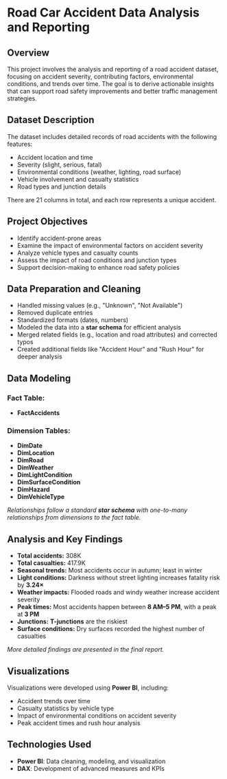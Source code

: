 <h1>Road Car Accident Data Analysis and Reporting</h1>

<h2>Overview</h2>
<p>This project involves the analysis and reporting of a road accident dataset, focusing on accident severity, contributing factors, environmental conditions, and trends over time. The goal is to derive actionable insights that can support road safety improvements and better traffic management strategies.</p>

<h2>Dataset Description</h2>
<p>The dataset includes detailed records of road accidents with the following features:</p>
<ul>
  <li>Accident location and time</li>
  <li>Severity (slight, serious, fatal)</li>
  <li>Environmental conditions (weather, lighting, road surface)</li>
  <li>Vehicle involvement and casualty statistics</li>
  <li>Road types and junction details</li>
</ul>
<p>There are 21 columns in total, and each row represents a unique accident.</p>

<h2>Project Objectives</h2>
<ul>
  <li>Identify accident-prone areas</li>
  <li>Examine the impact of environmental factors on accident severity</li>
  <li>Analyze vehicle types and casualty counts</li>
  <li>Assess the impact of road conditions and junction types</li>
  <li>Support decision-making to enhance road safety policies</li>
</ul>

<h2>Data Preparation and Cleaning</h2>
<ul>
  <li>Handled missing values (e.g., "Unknown", "Not Available")</li>
  <li>Removed duplicate entries</li>
  <li>Standardized formats (dates, numbers)</li>
  <li>Modeled the data into a <strong>star schema</strong> for efficient analysis</li>
  <li>Merged related fields (e.g., location and road attributes) and corrected typos</li>
  <li>Created additional fields like "Accident Hour" and "Rush Hour" for deeper analysis</li>
</ul>

<h2>Data Modeling</h2>

<h3>Fact Table:</h3>
<ul>
  <li><strong>FactAccidents</strong></li>
</ul>

<h3>Dimension Tables:</h3>
<ul>
  <li><strong>DimDate</strong></li>
  <li><strong>DimLocation</strong></li>
  <li><strong>DimRoad</strong></li>
  <li><strong>DimWeather</strong></li>
  <li><strong>DimLightCondition</strong></li>
  <li><strong>DimSurfaceCondition</strong></li>
  <li><strong>DimHazard</strong></li>
  <li><strong>DimVehicleType</strong></li>
</ul>

<p><em>Relationships follow a standard <strong>star schema</strong> with one-to-many relationships from dimensions to the fact table.</em></p>

<h2>Analysis and Key Findings</h2>
<ul>
  <li><strong>Total accidents:</strong> 308K</li>
  <li><strong>Total casualties:</strong> 417.9K</li>
  <li><strong>Seasonal trends:</strong> Most accidents occur in autumn; least in winter</li>
  <li><strong>Light conditions:</strong> Darkness without street lighting increases fatality risk by <strong>3.24×</strong></li>
  <li><strong>Weather impacts:</strong> Flooded roads and windy weather increase accident severity</li>
  <li><strong>Peak times:</strong> Most accidents happen between <strong>8 AM–5 PM</strong>, with a peak at <strong>3 PM</strong></li>
  <li><strong>Junctions:</strong> <strong>T-junctions</strong> are the riskiest</li>
  <li><strong>Surface conditions:</strong> Dry surfaces recorded the highest number of casualties</li>
</ul>
<p><em>More detailed findings are presented in the final report.</em></p>

<h2>Visualizations</h2>
<p>Visualizations were developed using <strong>Power BI</strong>, including:</p>
<ul>
  <li>Accident trends over time</li>
  <li>Casualty statistics by vehicle type</li>
  <li>Impact of environmental conditions on accident severity</li>
  <li>Peak accident times and rush hour analysis</li>
</ul>

<h2>Technologies Used</h2>
<ul>
  <li><strong>Power BI</strong>: Data cleaning, modeling, and visualization</li>
  <li><strong>DAX</strong>: Development of advanced measures and KPIs</li>
</ul>

